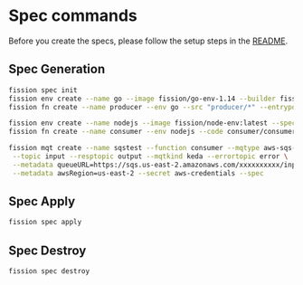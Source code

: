 # Spec commands

Before you create the specs, please follow the setup steps in the [README](../README.md).

## Spec Generation

```sh
fission spec init
fission env create --name go --image fission/go-env-1.14 --builder fission/go-builder-1.14 --spec
fission fn create --name producer --env go --src "producer/*" --entrypoint Handler --secret aws-credentials --configmap queue-details --spec

fission env create --name nodejs --image fission/node-env:latest --spec
fission fn create --name consumer --env nodejs --code consumer/consumer.js --spec

fission mqt create --name sqstest --function consumer --mqtype aws-sqs-queue \
 --topic input --resptopic output --mqtkind keda --errortopic error \
 --metadata queueURL=https://sqs.us-east-2.amazonaws.com/xxxxxxxxxx/input \
 --metadata awsRegion=us-east-2 --secret aws-credentials --spec
```

## Spec Apply

```sh
fission spec apply
```

## Spec Destroy

```sh
fission spec destroy
```
